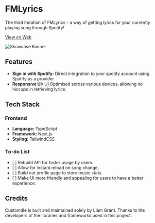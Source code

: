 <h1>FMLyrics</h1>

<p>The third iteration of FMLyrics - a way of getting lyrics for your currently playing song through Spotify!</p>

<a href="https://fmlyrics.vercel.app">View on Web</a>

![Showcase Banner](https://i.imgur.com/dxUw6PQ.png)

<h2>Features</h2>

<ul>
	<li><strong>Sign in with Spotify:</strong> Direct integration to your spotify account using Spotify as a provider.</li>
	<li><strong>Responsive UI:</strong> UI Optimised across various devices, allowing no hiccups in retrieving lyrics.</li>
</ul>

<h2>Tech Stack</h2>

<h3>Frontend</h3>

<ul>
	<li><strong>Language:</strong> TypeScript</li>
	<li><strong>Framework:</strong> Next.js</li>
	<li><strong>Styling:</strong> TailwindCSS</li>
</ul>

<h3>To-do List</h3>
<ul>
  <li>[ ] Rebuild API for faster usage by users.</li>
  <li>[ ] Allow for instant reload on song change.</li>
  <li>[ ] Build out profile page to store music stats.</li>
  <li>[ ] Make UI more friendly and appealing for users to have a better experience.</li>
</ul>

<h2>Credits</h2>

<p>Customdle is built and maintained solely by Liam Grant. Thanks to the developers of the libraries and frameworks used in this project.</p>
